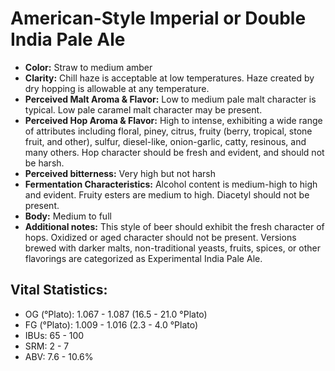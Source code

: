 # American-Style Imperial or Double India Pale Ale

- **Color:** Straw to medium amber
- **Clarity:** Chill haze is acceptable at low temperatures. Haze created by dry hopping is allowable at any temperature.
- **Perceived Malt Aroma & Flavor:** Low to medium pale malt character is typical. Low pale caramel malt character may be present.
- **Perceived Hop Aroma & Flavor:** High to intense, exhibiting a wide range of attributes including floral, piney, citrus, fruity (berry, tropical, stone fruit, and other), sulfur, diesel-like, onion-garlic, catty, resinous, and many others. Hop character should be fresh and evident, and should not be harsh.
- **Perceived bitterness:** Very high but not harsh
- **Fermentation Characteristics:** Alcohol content is medium-high to high and evident. Fruity esters are medium to high. Diacetyl should not be present.
- **Body:** Medium to full
- **Additional notes:** This style of beer should exhibit the fresh character of hops. Oxidized or aged character should not be present. Versions brewed with darker malts, non-traditional yeasts, fruits, spices, or other flavorings are categorized as Experimental India Pale Ale.

## Vital Statistics:

- OG (°Plato): 1.067 - 1.087 (16.5 - 21.0 °Plato)
- FG (°Plato): 1.009 - 1.016 (2.3 - 4.0 °Plato)
- IBUs: 65 - 100
- SRM: 2 - 7
- ABV: 7.6 - 10.6% 
